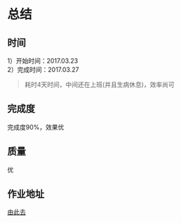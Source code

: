 # 总结

## 时间
1）开始时间：2017.03.23   
2）完成时间：2017.03.27  
> 耗时4天时间，中间还在上班(并且生病休息)，效率尚可

## 完成度
完成度90%，效果优

## 质量
优

## 作业地址
[由此去](https://swallow-liu.github.io/Task/taskOne.html)